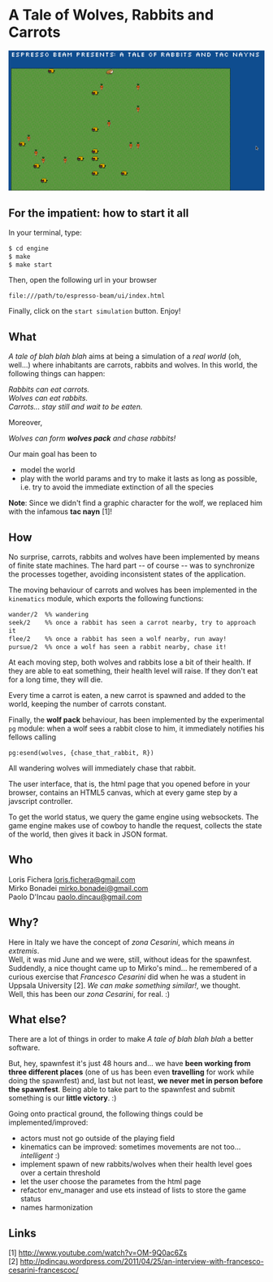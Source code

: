 A Tale of Wolves, Rabbits and Carrots
=====================================

![My image](https://github.com/Spawnfest2012/espresso-beam/raw/master/snapshots/snapshot.png)


For the impatient: how to start it all
--------------------------------------

In your terminal, type:

    $ cd engine
    $ make
    $ make start

Then, open the following url in your browser

    file:///path/to/espresso-beam/ui/index.html

Finally, click on the `start simulation` button. Enjoy!

What
----

*A tale of blah blah blah* aims at being a simulation of a *real world* (oh, well...) 
where inhabitants are carrots, rabbits and wolves.
In this world, the following things can happen:

*Rabbits can eat carrots.*  
*Wolves can eat rabbits.*  
*Carrots... stay still and wait to be eaten.*  

Moreover,

*Wolves can form **wolves pack** and chase rabbits!*

Our main goal has been to 

 * model the world
 * play with the world params and try to make it lasts as long as possible, i.e.
   try to avoid the immediate extinction of all the species

**Note**: Since we didn't find a graphic character for the wolf, we replaced him with the 
infamous **tac nayn** [1]!

How
---
No surprise, carrots, rabbits and wolves have been implemented by means of finite state
machines. The hard part -- of course -- was to synchronize the processes together, avoiding inconsistent states of the application.

The moving behaviour of carrots and wolves has been implemented in the `kinematics` module,
which exports the following functions:

    wander/2  %% wandering
    seek/2    %% once a rabbit has seen a carrot nearby, try to approach it
    flee/2    %% once a rabbit has seen a wolf nearby, run away!
    pursue/2  %% once a wolf has seen a rabbit nearby, chase it!

At each moving step, both wolves and rabbits lose a bit of their health.
If they are able to eat something, their health level will raise.
If they don't eat for a long time, they will die.

Every time a carrot is eaten, a new carrot is spawned and added to the world, 
keeping the number of carrots constant.

Finally, the **wolf pack** behaviour, has been implemented by the experimental
`pg` module: when a wolf sees a rabbit close to him, it immediately notifies
his fellows calling

    pg:esend(wolves, {chase_that_rabbit, R})

All wandering wolves will immediately chase that rabbit.

The user interface, that is, the html page that you opened before in your browser, 
contains an HTML5 canvas, which at every game step by a javscript controller.

To get the world status, we query the game engine using websockets.
The game engine makes use of cowboy to handle the request, collects the 
state of the world, then gives it back in JSON format.

Who
---
Loris Fichera  <loris.fichera@gmail.com>   
Mirko Bonadei  <mirko.bonadei@gmail.com>   
Paolo D'Incau  <paolo.dincau@gmail.com>    

Why?
----

Here in Italy we have the concept of *zona Cesarini*, which means *in extremis*.   
Well, it was mid June and we were, still, without ideas for the spawnfest.   
Suddendly, a nice thought came up to Mirko's mind... he remembered of a 
curious exercise that *Francesco Cesarini* did when he was a student in Uppsala University [2].
*We can make something similar!*, we thought.  
Well, this has been our *zona Cesarini*, for real. :)

What else?
----------
There are a lot of things in order to make *A tale of blah blah blah* a better software.

But, hey, spawnfest it's just 48 hours and... we have **been working from three 
different places** (one of us has been even **travelling** for work while doing the spawnfest) and,
last but not least, **we never met in person before the spawnfest**. 
Being able to take part to the spawnfest and submit something is our **little victory**. :)

Going onto practical ground, the following things could be implemented/improved:

 * actors must not go outside of the playing field
 * kinematics can be improved: sometimes movements are not too... *intelligent* :)
 * implement spawn of new rabbits/wolves when their health level goes over a certain threshold
 * let the user choose the parametes from the html page
 * refactor env_manager and use ets instead of lists to store the game status
 * names harmonization

Links
----

[1] http://www.youtube.com/watch?v=OM-9Q0ac6Zs   
[2] http://pdincau.wordpress.com/2011/04/25/an-interview-with-francesco-cesarini-francescoc/